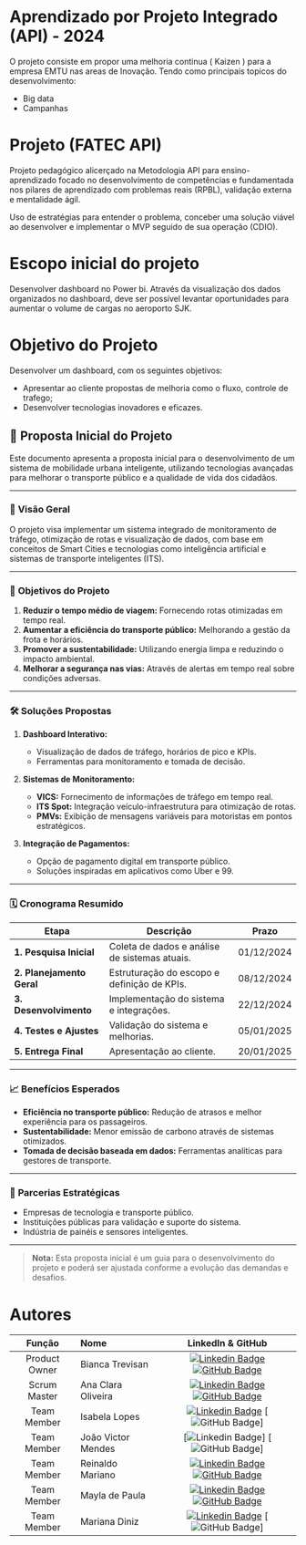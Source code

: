 # Aprendizado por Projeto Integrado (API) - 2024

O projeto consiste em propor uma melhoria continua ( Kaizen ) para a empresa EMTU nas areas de Inovação. Tendo como principais topicos do desenvolvimento:
- Big data
- Campanhas 

# Projeto (FATEC API) 
Projeto pedagógico alicerçado na Metodologia API para ensino-aprendizado focado no desenvolvimento de competências e fundamentada nos pilares de aprendizado com problemas reais (RPBL), validação externa e mentalidade ágil. 

Uso de estratégias para entender o problema, conceber uma solução viável ao desenvolver e implementar o MVP seguido de sua operação (CDIO). 

# Escopo inicial do projeto
Desenvolver dashboard no Power bi. Através da visualização dos dados organizados no dashboard, deve ser possível levantar oportunidades para aumentar o volume de cargas no aeroporto SJK.   

# Objetivo do Projeto
Desenvolver um dashboard, com os seguintes objetivos:  
- Apresentar ao cliente propostas de melhoria como o fluxo, controle de trafego;
- Desenvolver tecnologias inovadores e eficazes.

## 📎 **Proposta Inicial do Projeto**

Este documento apresenta a proposta inicial para o desenvolvimento de um sistema de mobilidade urbana inteligente, utilizando tecnologias avançadas para melhorar o transporte público e a qualidade de vida dos cidadãos.

---

### 📝 **Visão Geral**
O projeto visa implementar um sistema integrado de monitoramento de tráfego, otimização de rotas e visualização de dados, com base em conceitos de Smart Cities e tecnologias como inteligência artificial e sistemas de transporte inteligentes (ITS).

---

### 🎯 **Objetivos do Projeto**
1. **Reduzir o tempo médio de viagem:** Fornecendo rotas otimizadas em tempo real.
2. **Aumentar a eficiência do transporte público:** Melhorando a gestão da frota e horários.
3. **Promover a sustentabilidade:** Utilizando energia limpa e reduzindo o impacto ambiental.
4. **Melhorar a segurança nas vias:** Através de alertas em tempo real sobre condições adversas.

---

### 🛠️ **Soluções Propostas**
1. **Dashboard Interativo:**
   - Visualização de dados de tráfego, horários de pico e KPIs.
   - Ferramentas para monitoramento e tomada de decisão.

2. **Sistemas de Monitoramento:**
   - **VICS:** Fornecimento de informações de tráfego em tempo real.
   - **ITS Spot:** Integração veículo-infraestrutura para otimização de rotas.
   - **PMVs:** Exibição de mensagens variáveis para motoristas em pontos estratégicos.

3. **Integração de Pagamentos:**
   - Opção de pagamento digital em transporte público.
   - Soluções inspiradas em aplicativos como Uber e 99.

---

### 🗓️ **Cronograma Resumido**
| **Etapa**                | **Descrição**                                  | **Prazo**          |
|--------------------------|-----------------------------------------------|--------------------|
| **1. Pesquisa Inicial**  | Coleta de dados e análise de sistemas atuais. | 01/12/2024         |
| **2. Planejamento Geral**| Estruturação do escopo e definição de KPIs.   | 08/12/2024         |
| **3. Desenvolvimento**   | Implementação do sistema e integrações.       | 22/12/2024         |
| **4. Testes e Ajustes**  | Validação do sistema e melhorias.             | 05/01/2025         |
| **5. Entrega Final**     | Apresentação ao cliente.                      | 20/01/2025         |

---

### 📈 **Benefícios Esperados**
- **Eficiência no transporte público:** Redução de atrasos e melhor experiência para os passageiros.
- **Sustentabilidade:** Menor emissão de carbono através de sistemas otimizados.
- **Tomada de decisão baseada em dados:** Ferramentas analíticas para gestores de transporte.

---

### 🤝 **Parcerias Estratégicas**
- Empresas de tecnologia e transporte público.
- Instituições públicas para validação e suporte do sistema.
- Indústria de painéis e sensores inteligentes.

---

> **Nota:** Esta proposta inicial é um guia para o desenvolvimento do projeto e poderá ser ajustada conforme a evolução das demandas e desafios.



</details>

# Autores
|    Função     | Nome                                  |                                                                                                                                                      LinkedIn & GitHub                                                                                                                                                      |
| :-----------: | :------------------------------------ | :-------------------------------------------------------------------------------------------------------------------------------------------------------------------------------------------------------------------------------------------------------------------------------------------------------------------------: |
| Product Owner |   Bianca Trevisan         |     [![Linkedin Badge](https://img.shields.io/badge/Linkedin-blue?style=flat-square&logo=Linkedin&logoColor=white)](www.linkedin.com/in/biancastrevisan) [![GitHub Badge](https://img.shields.io/badge/GitHub-111217?style=flat-square&logo=github&logoColor=white)](https://github.com/BiaTrevisan)              |
| Scrum Master  | Ana Clara Oliveira |    [![Linkedin Badge](https://img.shields.io/badge/Linkedin-blue?style=flat-square&logo=Linkedin&logoColor=white)](https://www.linkedin.com/in/ana-clara-72347b286?utm_source=share&utm_campaign=share_via&utm_content=profile&utm_medium=ios_app) [![GitHub Badge](https://img.shields.io/badge/GitHub-111217?style=flat-square&logo=github&logoColor=white)](https://github.com/nahclarasilva)     |
| Team Member   | Isabela Lopes             |     [![Linkedin Badge](https://img.shields.io/badge/Linkedin-blue?style=flat-square&logo=Linkedin&logoColor=white)](https://www.linkedin.com/in/isabela-lopes-a35057274?utm_source=share&utm_campaign=share_via&utm_content=profile&utm_medium=ios_app) [![GitHub Badge](https://img.shields.io/badge/GitHub-111217?style=flat-square&logo=github&logoColor=white)]        |
|  Team Member  | João Victor Mendes      |    [![Linkedin Badge](https://img.shields.io/badge/Linkedin-blue?style=flat-square&logo=Linkedin&logoColor=white)] [![GitHub Badge](https://img.shields.io/badge/GitHub-111217?style=flat-square&logo=github&logoColor=white)]          |
|  Team Member  | Reinaldo Mariano     |  [![Linkedin Badge](https://img.shields.io/badge/Linkedin-blue?style=flat-square&logo=Linkedin&logoColor=white)](https://www.linkedin.com/in/reinaldo-mariano-de-oliveira-3ar) [![GitHub Badge](https://img.shields.io/badge/GitHub-111217?style=flat-square&logo=github&logoColor=white)](https://github.com/ReinaldoMariano)      |
|  Team Member  | Mayla de Paula    |           [![Linkedin Badge](https://img.shields.io/badge/Linkedin-blue?style=flat-square&logo=Linkedin&logoColor=white)](www.linkedin.com/in/mayladepaula) [![GitHub Badge](https://img.shields.io/badge/GitHub-111217?style=flat-square&logo=github&logoColor=white)](https://github.com/mayladpaula)          |
|  Team Member  | Mariana Diniz   |      [![Linkedin Badge](https://img.shields.io/badge/Linkedin-blue?style=flat-square&logo=Linkedin&logoColor=white)]([www.linkedin.com/in/biancastrevisan](https://www.linkedin.com/me?trk=p_mwlite_feed-secondary_nav)) [![GitHub Badge](https://img.shields.io/badge/GitHub-111217?style=flat-square&logo=github&logoColor=white)]          |

